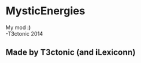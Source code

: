 MysticEnergies
==============

My mod :)  
       -T3ctonic 2014


Made by T3ctonic (and iLexiconn)
---------------------------------
